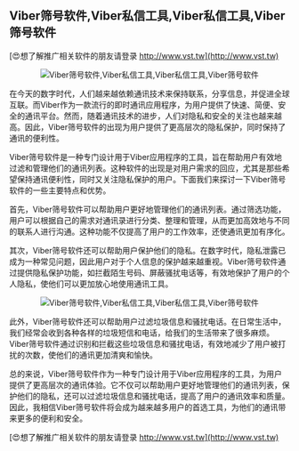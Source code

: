 ## **Viber筛号软件,Viber私信工具,Viber私信工具,Viber筛号软件**

[😍想了解推广相关软件的朋友请登录 http://www.vst.tw](http://www.vst.tw)

 <center><img src="https://vst.tw/MP4/tuiguang/png/3.png" alt="Viber筛号软件,Viber私信工具,Viber私信工具,Viber筛号软件"></center>

在今天的数字时代，人们越来越依赖通讯技术来保持联系，分享信息，并促进全球互联。而Viber作为一款流行的即时通讯应用程序，为用户提供了快速、简便、安全的通讯平台。然而，随着通讯技术的进步，人们对隐私和安全的关注也越来越高。因此，Viber筛号软件的出现为用户提供了更高层次的隐私保护，同时保持了通讯的便利性。

Viber筛号软件是一种专门设计用于Viber应用程序的工具，旨在帮助用户有效地过滤和管理他们的通讯列表。这种软件的出现是对用户需求的回应，尤其是那些希望保持通讯便利性，同时又关注隐私保护的用户。下面我们来探讨一下Viber筛号软件的一些主要特点和优势。

首先，Viber筛号软件可以帮助用户更好地管理他们的通讯列表。通过筛选功能，用户可以根据自己的需求对通讯录进行分类、整理和管理，从而更加高效地与不同的联系人进行沟通。这种功能不仅提高了用户的工作效率，还使通讯更加有序化。

其次，Viber筛号软件还可以帮助用户保护他们的隐私。在数字时代，隐私泄露已成为一种常见问题，因此用户对于个人信息的保护越来越重视。Viber筛号软件通过提供隐私保护功能，如拦截陌生号码、屏蔽骚扰电话等，有效地保护了用户的个人隐私，使他们可以更加放心地使用通讯工具。

 <center><img src="https://vst.tw/MP4/tuiguang/png/6.png" alt="Viber筛号软件,Viber私信工具,Viber私信工具,Viber筛号软件"></center>

此外，Viber筛号软件还可以帮助用户过滤垃圾信息和骚扰电话。在日常生活中，我们经常会收到各种各样的垃圾短信和电话，给我们的生活带来了很多麻烦。Viber筛号软件通过识别和拦截这些垃圾信息和骚扰电话，有效地减少了用户被打扰的次数，使他们的通讯更加清爽和愉快。

总的来说，Viber筛号软件作为一种专门设计用于Viber应用程序的工具，为用户提供了更高层次的通讯体验。它不仅可以帮助用户更好地管理他们的通讯列表，保护他们的隐私，还可以过滤垃圾信息和骚扰电话，提高了用户的通讯效率和质量。因此，我相信Viber筛号软件将会成为越来越多用户的首选工具，为他们的通讯带来更多的便利和安全。

[😍想了解推广相关软件的朋友请登录 http://www.vst.tw](http://www.vst.tw)



